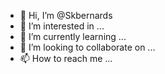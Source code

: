 - 👋 Hi, I’m @Skbernards
- 👀 I’m interested in ...
- 🌱 I’m currently learning ...
- 💞️ I’m looking to collaborate on ...
- 📫 How to reach me ...

<!---
Skbernards/Skbernards is a ✨ special ✨ repository because its `README.md` (this file) appears on your GitHub profile.
You can click the Preview link to take a look at your changes.
--->
